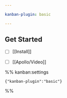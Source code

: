 ```yaml
---

kanban-plugin: basic

---
```


## Get Started

- [ ] [[Install]]
- [ ] [[Apollo/Video]]




%% kanban:settings
```
{"kanban-plugin":"basic"}
```
%%